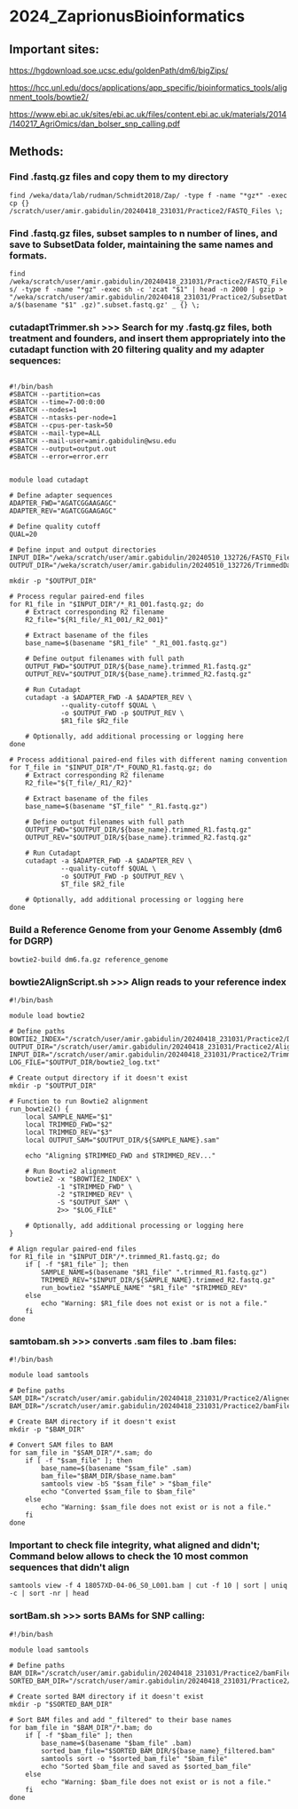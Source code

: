 # 2024_ZaprionusBioinformatics
## Important sites:
https://hgdownload.soe.ucsc.edu/goldenPath/dm6/bigZips/

https://hcc.unl.edu/docs/applications/app_specific/bioinformatics_tools/alignment_tools/bowtie2/

https://www.ebi.ac.uk/sites/ebi.ac.uk/files/content.ebi.ac.uk/materials/2014/140217_AgriOmics/dan_bolser_snp_calling.pdf

## Methods:
### Find .fastq.gz files and copy them to my directory

``` find /weka/data/lab/rudman/Schmidt2018/Zap/ -type f -name "*gz*" -exec cp {} /scratch/user/amir.gabidulin/20240418_231031/Practice2/FASTQ_Files \; ``` 

### Find .fastq.gz files, subset samples to n number of lines, and save to SubsetData folder, maintaining the same names and formats. 

``` find /weka/scratch/user/amir.gabidulin/20240418_231031/Practice2/FASTQ_Files/ -type f -name "*gz" -exec sh -c 'zcat "$1" | head -n 2000 | gzip >  "/weka/scratch/user/amir.gabidulin/20240418_231031/Practice2/SubsetData/$(basename "$1" .gz)".subset.fastq.gz' _ {} \; ```

### cutadaptTrimmer.sh >>> Search for my .fastq.gz files, both treatment and founders, and insert them appropriately into the cutadapt function with 20 filtering quality and my adapter sequences:

```

#!/bin/bash
#SBATCH --partition=cas
#SBATCH --time=7-00:0:00
#SBATCH --nodes=1
#SBATCH --ntasks-per-node=1
#SBATCH --cpus-per-task=50
#SBATCH --mail-type=ALL
#SBATCH --mail-user=amir.gabidulin@wsu.edu
#SBATCH --output=output.out
#SBATCH --error=error.err


module load cutadapt

# Define adapter sequences
ADAPTER_FWD="AGATCGGAAGAGC"
ADAPTER_REV="AGATCGGAAGAGC"

# Define quality cutoff
QUAL=20

# Define input and output directories
INPUT_DIR="/weka/scratch/user/amir.gabidulin/20240510_132726/FASTQ_Files"
OUTPUT_DIR="/weka/scratch/user/amir.gabidulin/20240510_132726/TrimmedData"

mkdir -p "$OUTPUT_DIR"

# Process regular paired-end files
for R1_file in "$INPUT_DIR"/*_R1_001.fastq.gz; do
    # Extract corresponding R2 filename
    R2_file="${R1_file/_R1_001/_R2_001}"

    # Extract basename of the files
    base_name=$(basename "$R1_file" "_R1_001.fastq.gz")

    # Define output filenames with full path
    OUTPUT_FWD="$OUTPUT_DIR/${base_name}.trimmed_R1.fastq.gz"
    OUTPUT_REV="$OUTPUT_DIR/${base_name}.trimmed_R2.fastq.gz"

    # Run Cutadapt
    cutadapt -a $ADAPTER_FWD -A $ADAPTER_REV \
             --quality-cutoff $QUAL \
             -o $OUTPUT_FWD -p $OUTPUT_REV \
             $R1_file $R2_file

    # Optionally, add additional processing or logging here
done

# Process additional paired-end files with different naming convention
for T_file in "$INPUT_DIR"/T*_FOUND_R1.fastq.gz; do
    # Extract corresponding R2 filename
    R2_file="${T_file/_R1/_R2}"

    # Extract basename of the files
    base_name=$(basename "$T_file" "_R1.fastq.gz")

    # Define output filenames with full path
    OUTPUT_FWD="$OUTPUT_DIR/${base_name}.trimmed_R1.fastq.gz"
    OUTPUT_REV="$OUTPUT_DIR/${base_name}.trimmed_R2.fastq.gz"

    # Run Cutadapt
    cutadapt -a $ADAPTER_FWD -A $ADAPTER_REV \
             --quality-cutoff $QUAL \
             -o $OUTPUT_FWD -p $OUTPUT_REV \
             $T_file $R2_file

    # Optionally, add additional processing or logging here
done
 ```

### Build a Reference Genome from your Genome Assembly (dm6 for DGRP)

``` bowtie2-build dm6.fa.gz reference_genome ```


### bowtie2AlignScript.sh >>> Align reads to your reference index

```
#!/bin/bash

module load bowtie2

# Define paths
BOWTIE2_INDEX="/scratch/user/amir.gabidulin/20240418_231031/Practice2/DGRPassembly/reference_genome"
OUTPUT_DIR="/scratch/user/amir.gabidulin/20240418_231031/Practice2/AlignedReads"
INPUT_DIR="/scratch/user/amir.gabidulin/20240418_231031/Practice2/TrimmedData"
LOG_FILE="$OUTPUT_DIR/bowtie2_log.txt"

# Create output directory if it doesn't exist
mkdir -p "$OUTPUT_DIR"

# Function to run Bowtie2 alignment
run_bowtie2() {
    local SAMPLE_NAME="$1"
    local TRIMMED_FWD="$2"
    local TRIMMED_REV="$3"
    local OUTPUT_SAM="$OUTPUT_DIR/${SAMPLE_NAME}.sam"

    echo "Aligning $TRIMMED_FWD and $TRIMMED_REV..."

    # Run Bowtie2 alignment
    bowtie2 -x "$BOWTIE2_INDEX" \
            -1 "$TRIMMED_FWD" \
            -2 "$TRIMMED_REV" \
            -S "$OUTPUT_SAM" \
            2>> "$LOG_FILE"

    # Optionally, add additional processing or logging here
}

# Align regular paired-end files
for R1_file in "$INPUT_DIR"/*.trimmed_R1.fastq.gz; do
    if [ -f "$R1_file" ]; then
        SAMPLE_NAME=$(basename "$R1_file" ".trimmed_R1.fastq.gz")
        TRIMMED_REV="$INPUT_DIR/${SAMPLE_NAME}.trimmed_R2.fastq.gz"
        run_bowtie2 "$SAMPLE_NAME" "$R1_file" "$TRIMMED_REV"
    else
        echo "Warning: $R1_file does not exist or is not a file."
    fi
done

```

### samtobam.sh >>> converts .sam files to .bam files:

```
#!/bin/bash

module load samtools

# Define paths
SAM_DIR="/scratch/user/amir.gabidulin/20240418_231031/Practice2/AlignedReads"
BAM_DIR="/scratch/user/amir.gabidulin/20240418_231031/Practice2/bamFiles"

# Create BAM directory if it doesn't exist
mkdir -p "$BAM_DIR"

# Convert SAM files to BAM
for sam_file in "$SAM_DIR"/*.sam; do
    if [ -f "$sam_file" ]; then
        base_name=$(basename "$sam_file" .sam)
        bam_file="$BAM_DIR/$base_name.bam"
        samtools view -bS "$sam_file" > "$bam_file"
        echo "Converted $sam_file to $bam_file"
    else
        echo "Warning: $sam_file does not exist or is not a file."
    fi
done
```
### Important to check file integrity, what aligned and didn't; Command below allows to check the 10 most common sequences that didn't align
```
samtools view -f 4 18057XD-04-06_S0_L001.bam | cut -f 10 | sort | uniq -c | sort -nr | head
```


### sortBam.sh >>> sorts BAMs for SNP calling:

```
#!/bin/bash

module load samtools

# Define paths
BAM_DIR="/scratch/user/amir.gabidulin/20240418_231031/Practice2/bamFiles"
SORTED_BAM_DIR="/scratch/user/amir.gabidulin/20240418_231031/Practice2/bamFiles/SortedFiles"

# Create sorted BAM directory if it doesn't exist
mkdir -p "$SORTED_BAM_DIR"

# Sort BAM files and add "_filtered" to their base names
for bam_file in "$BAM_DIR"/*.bam; do
    if [ -f "$bam_file" ]; then
        base_name=$(basename "$bam_file" .bam)
        sorted_bam_file="$SORTED_BAM_DIR/${base_name}_filtered.bam"
        samtools sort -o "$sorted_bam_file" "$bam_file"
        echo "Sorted $bam_file and saved as $sorted_bam_file"
    else
        echo "Warning: $bam_file does not exist or is not a file."
    fi
done
```


